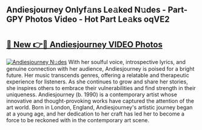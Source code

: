## Andiesjourney Onlyf𝚊ns Le𝚊ked N𝚞des - Part-GPY Photos Video - Hot Part Le𝚊ks oqVE2

# <h2><a href="http://ab18353.deff.icu/?id=Andiesjourney">🔗 New 👉🔴 Andiesjourney VIDEO Photos</a></h2>

[![Andiesjourney N𝚞des](https://i.imgur.com/rIISA9y.gif)](http://ab18353.deff.icu/?id=Andiesjourney)
With her soulful voice, introspective lyrics, and genuine connection with her audience, Andiesjourney is poised for a bright future. Her music transcends genres, offering a relatable and therapeutic experience for listeners. As she continues to grow and share her stories, she inspires others to embrace their vulnerabilities and find strength in their uniqueness. Andiesjourney (b. 1990) is a contemporary artist whose innovative and thought-provoking works have captured the attention of the art world. Born in London, England, Andiesjourney's artistic journey began at a young age, and her dedication to her craft has led her to become a force to be reckoned with in the contemporary art scene.
